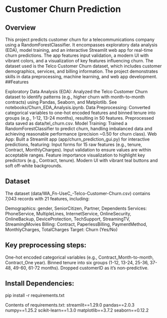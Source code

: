 # Customer Churn Prediction

## Overview
This project predicts customer churn for a telecommunications company using a RandomForestClassifier. It encompasses exploratory data analysis (EDA), model training, and an interactive Streamlit web app for real-time churn predictions. The app features input validation, a modern UI with vibrant colors, and a visualization of key features influencing churn.
The dataset used is the Telco Customer Churn dataset, which includes customer demographics, services, and billing information. The project demonstrates skills in data preprocessing, machine learning, and web app development.
##Features

Exploratory Data Analysis (EDA): Analyzed the Telco Customer Churn dataset to identify patterns (e.g., higher churn with month-to-month contracts) using Pandas, Seaborn, and Matplotlib. See notebooks/Churn_EDA_Analysis.ipynb.
Data Preprocessing: Converted categorical variables to one-hot encoded features and binned tenure into groups (e.g., 1-12, 13-24 months), resulting in 50 features. Preprocessed data saved as data/tel_churn.csv.
Model Training: Trained a RandomForestClassifier to predict churn, handling imbalanced data and achieving reasonable performance (precision ~0.50 for churn class).
Web App: Built a Streamlit app (app/churn_prediction_gui.py) for interactive predictions, featuring:
Input forms for 15 raw features (e.g., tenure, Contract, MonthlyCharges).
Input validation to ensure values are within acceptable ranges.
Feature importance visualization to highlight key predictors (e.g., Contract, tenure).
Modern UI with vibrant teal buttons and soft off-white backgrounds.



## Dataset
The dataset (data/WA_Fn-UseC_-Telco-Customer-Churn.csv) contains 7,043 records with 21 features, including:

Demographics: gender, SeniorCitizen, Partner, Dependents
Services: PhoneService, MultipleLines, InternetService, OnlineSecurity, OnlineBackup, DeviceProtection, TechSupport, StreamingTV, StreamingMovies
Billing: Contract, PaperlessBilling, PaymentMethod, MonthlyCharges, TotalCharges
Target: Churn (Yes/No)

## Key preprocessing steps:

One-hot encoded categorical variables (e.g., Contract_Month-to-month, Contract_One year).
Binned tenure into six groups (1-12, 13-24, 25-36, 37-48, 49-60, 61-72 months).
Dropped customerID as it’s non-predictive.




## Install Dependencies:
pip install -r requirements.txt

Contents of requirements.txt:
streamlit==1.29.0
pandas==2.0.3
numpy==1.25.2
scikit-learn==1.3.0
matplotlib==3.7.2
seaborn==0.12.2






